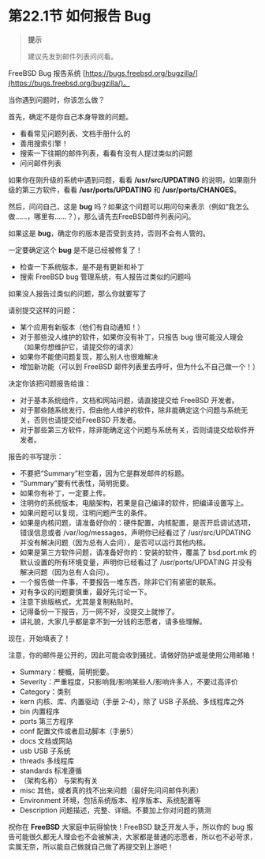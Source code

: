 # 第22.1节 如何报告 Bug

> **提示**
>
> 建议先发到邮件列表问问看。

FreeBSD Bug 报告系统 [https://bugs.freebsd.org/bugzilla/](https://bugs.freebsd.org/bugzilla/)。

当你遇到问题时，你该怎么做？

首先，确定不是你自己本身导致的问题。

* 看看常见问题列表、文档手册什么的
* 善用搜索引擎！
* 搜索一下往期的邮件列表，看看有没有人提过类似的问题
* 问问邮件列表

如果你在刚升级的系统中遇到问题，看看 **/usr/src/UPDATING** 的说明，如果刚升级的第三方软件，看看 **/usr/ports/UPDATING** 和 **/usr/ports/CHANGES**。

然后，问问自己，这是 **bug** 吗？如果这个问题可以用问句来表示（例如“我怎么做……，哪里有……？），那么请先去FreeBSD邮件列表问问。

如果这是 **bug**，确定你的版本是否受到支持，否则不会有人管的。

一定要确定这个 **bug** 是不是已经被修复了！

* 检查一下系统版本，是不是有更新和补丁
* 搜索 FreeBSD bug 管理系统，有人报告过类似的问题吗

如果没人报告过类似的问题，那么你就要写了



请别提交这样的问题：

* 某个应用有新版本（他们有自动通知！）
* 对于那些没人维护的软件，如果你没有补丁，只报告 bug 很可能没人理会（如果你想维护它，请提交你的请求）
* 如果你不能使问题复现，那么别人也很难解决
* 增加新功能（可以到 FreeBSD 邮件列表里去呼吁，但为什么不自己做一个！）

决定你该把问题报告给谁：

* 对于基本系统组件，文档和网站问题，请直接提交给 FreeBSD 开发者。
* 对于那些随系统发行，但由他人维护的软件，除非能确定这个问题与系统无关，否则也请提交给FreeBSD 开发者。
* 对于那些第三方软件，除非能确定这个问题与系统有关，否则请提交给软件开发者。



报告的书写提示：

* 不要把“Summary”栏空着，因为它是群发邮件的标题。
* “Summary”要有代表性，简明扼要。
* 如果你有补丁，一定要上传。
* 注明你的系统版本，电脑架构，若果是自己编译的软件，把编译设置写上。
* 如果问题可以复现，注明问题产生的条件。
* 如果是内核问题，请准备好你的：硬件配置，内核配置，是否开启调试选项，错误信息或者 /var/log/messages，声明你已经看过了 /usr/src/UPDATING 并没有解决问题（因为总有人会问），是否可以运行其他内核。
* 如果是第三方软件问题，请准备好你的：安装的软件，覆盖了 bsd.port.mk 的默认设置的所有环境变量，声明你已经看过了 /usr/ports/UPDATING 并没有解决问题（因为总有人会问）。
* 一个报告做一件事，不要报告一堆东西，除非它们有紧密的联系。
* 对有争议的问题要慎重，最好先讨论一下。
* 注意下排版格式，尤其是复制粘贴时。
* 记得备份一下报告，万一网不好，没提交上就惨了。
* 讲礼貌，大家几乎都是拿不到一分钱的志愿者，请多些理解。

现在，开始填表了！

注意，你的邮件是公开的，因此可能会收到骚扰，请做好防护或是使用公用邮箱！

* Summary：梗概，简明扼要。
* Severity：严重程度，只影响我/影响某些人/影响许多人，不要过高评价
* Category：类别
* kern 内核、库、内置驱动（手册 2-4），除了 USB 子系统、多线程库之外
* bin 内置程序
* ports 第三方程序
* conf 配置文件或者启动脚本（手册5）
* docs 文档或网站
* usb USB 子系统
* threads 多线程库
* standards 标准遵循
* （架构名称） 与架构有关
* misc 其他，或者真的找不出来问题（最好先问问邮件列表）
* Environment 环境，包括系统版本、程序版本、系统配置等
* Description 问题描述，完整、详细。不要加上你对问题的猜测

祝你在 **FreeBSD** 大家庭中玩得愉快！FreeBSD 缺乏开发人手，所以你的 bug 报告可能很久都无人理会也不会被解决，大家都是普通的志愿者，所以也不必苛求，实属无奈，所以能自己做就自己做了再提交到上游吧！
